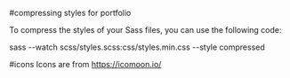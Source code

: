 #compressing styles for portfolio

To compress the styles of your Sass files, you can use the following code:

sass --watch scss/styles.scss:css/styles.min.css --style compressed

#icons 
Icons are from https://icomoon.io/
